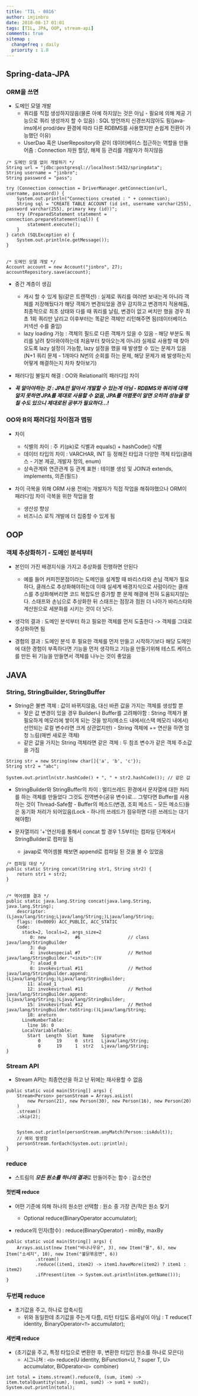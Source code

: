 ```yaml
---
title: 'TIL - 0816'
author: imjinbro
date: 2018-08-17 01:01
tags: [TIL, JPA, OOP, stream-api]
comments: true
sitemap :
  changefreq : daily
  priority : 1.0
---
```


## Spring-data-JPA
### ORM을 쓰면
* 도메인 모델 개발
  * 쿼리를 직접 생성하지않음(물론 아예 하지않는 것은 아님 - 필요에 의해 제공 기능으로 쿼리 생성까지 할 수 있음) : SQL 방언까지 신경쓰지않아도 됨(java-ims에서 prod/dev 환경에 따라 다른 RDBMS를 사용했지만 손쉽게 전환이 가능했던 이유)
  * UserDao 혹은 UserRepository와 같이 데이터베이스 접근하는 역할을 만들어줌 : Connection 자원 할당, 해제 등 관리를 개발자가 하지않음

~~~
/* 도메인 모델 없이 개발하기 */
String url = "jdbc:postgresql://localhost:5432/springdata";
String username = "jinbro";
String password = "pass";

try (Connection connection = DriverManager.getConnection(url, username, password)) {
    System.out.println("Connections created : " + connection);
    String sql = "CREATE TABLE ACCOUNT (id int, username varchar(255), password varchar(255), primary key (id))";
    try (PreparedStatement statement = connection.prepareStatement(sql)) {
        statement.execute();
    }
} catch (SQLException e) {
    System.out.println(e.getMessage());
}


/* 도메인 모델 개발 */
Account account = new Account("jinbro", 27);
accountRepository.save(account);
~~~

* 중간 계층이 생김 
  * 캐시 할 수 있게 됨(같은 트랜잭션) : 실제로 쿼리를 여러번 보내는게 아니라 객체를 저장해뒀다가 해당 객체가 변경되었을 경우 감지하고 변경까지 적용해둠, 최종적으로 최초 상태와 다를 때 쿼리를 날림, 변경이 없고 써치만 했을 경우 최초 1회 쿼리만 날리고 이후부터는 똑같은 객체만 리턴해주면 됨(데이터베이스 커넥션 수를 줄임)
  * lazy loading 가능 : 객체의 필드로 다른 객체가 있을 수 있음 - 해당 부분도 쿼리를 날려 찾아와야하는데 처음부터 찾아오는게 아니라 실제로 사용할 때 찾아오도록 lazy 설정이 가능함, lazy 설정을 했을 때 발생할 수 있는 문제가 있음(N+1 쿼리 문제 - 1개마다 N번의 순회를 하는 문제, 해당 문제가 왜 발생하는지 어떻게 해결하는지 차차 찾아보기)

* 패러다임 불일치 해결 : OO와 Relational의 패러다임 차이
* ***꼭 알아야하는 것 : JPA만 알아서 개발할 수 있는게 아님 - RDBMS와 쿼리에 대해 알지 못하면 JPA를 제대로 사용할 수 없음, JPA를 어렴풋이 알면 오히려 성능을 망칠 수도 있으니 제대로된 공부가 필요하다...!*** 
  
### OO와 R의 패러다임 차이점과 맵핑
* 차이 
  * 식별의 차이 : 주 키(pk)로 식별과 equals() + hashCode() 식별
  * 데이터 타입의 차이 : VARCHAR, INT 등 정해진 타입과 다양한 객체 타입(클래스 - 기본 제공, 개발자 정의, enum)
  * 상속관계와 연관관계 등 관계 표현 : 테이블 생성 및 JOIN과 extends, implements, 의존(필드)

* 차이 극복을 위해 ORM 사용 전에는 개발자가 직접 작업을 해줘야했으나 ORM이 패러다임 차이 극복을 위한 작업을 함
  * 생산성 향상
  * 비즈니스 로직 개발에 더 집중할 수 있게 됨

## OOP
### 객체 추상화하기 - 도메인 분석부터
* 본인이 가진 배경지식을 가지고 추상화를 진행하면 안된다
  * 예를 들어 커피전문점이라는 도메인을 설계할 때 바리스타와 손님 객체가 필요하다, 클래스로 추상화해야하는데 이때 실세계 배경지식으로 사람이라는 클래스를 추상화해버리면 코드 복잡도만 증가할 뿐 문제 해결에 전혀 도움되지않는다. 스태프와 손님으로 추상화한 뒤 스태프는 점장과 점원 더 나아가 바리스타와 계산원으로 세분화를 시키는 것이 더 낫다. 

* 생각의 결과 : 도메인 분석부터 하고 필요한 객체를 먼저 도출한다 -> 객체를 그대로 추상화하면 됨
* 경험의 결과 : 도메인 분석 후 필요한 객체를 먼저 만들고 시작하기보다 해당 도메인에 대한 경험이 부족하다면 기능을 먼저 생각하고 기능을 만들기위해 테스트 케이스를 만든 뒤 기능을 만들면서 객체를 나누는 것이 좋았음
  
## JAVA
### String, StringBuilder, StringBuffer
* String은 불변 객체 : 값이 바뀌지않음, 대신 바뀐 값을 가지는 객체를 생성할 뿐
  * 잦은 값 변경이 있을 경우 Builder나 Buffer를 고려해야함 : String 객체가 불필요하게 메모리에 쌓이게 되는 것을 방지(메소드 내에서(스택 메모리 내에서) 선언되는 로컬 변수라면 크게 상관없지만) -  String 객체에 += 연산을 하면 엄청 느림(매번 새로운 객체)
  * 같은 값을 가지는 String 객체라면 같은 객체 : 두 참조 변수가 같은 객체 주소값을 가짐

~~~
String str = new String(new char[]{'a', 'b', 'c'});
String str2 = "abc";

System.out.println(str.hashCode() + ", " + str2.hashCode()); // 같은 값
~~~

* StringBuilder와 StringBuffer의 차이 : 멀티쓰레드 환경에서 문자열에 대한 처리를 하는 객체를 만들었다 그것도 전역변수(공유 변수)로... 그렇다면 Buffer를 사용하는 것이 Thread-Safe함 - Buffer의 메소드(변경, 조회 메소드 - 모든 메소드)들은 동기화 처리가 되어있음(Lock - 하나의 쓰레드가 점유하면 다른 쓰레드는 대기 해야함)

* 문자열끼리 '+'연산자를 통해서 concat 할 경우 1.5부터는 컴파일 단계에서 StringBuilder로 컴파일 됨
  * javap로 역어셈블 해보면 append로 컴파일 된 것을 볼 수 있었음

~~~
/* 컴파일 대상 */
public static String concat(String str1, String str2) {
    return str1 + str2;
}


/* 역어셈블 결과 */
public static java.lang.String concat(java.lang.String, java.lang.String);
    descriptor: (Ljava/lang/String;Ljava/lang/String;)Ljava/lang/String;
    flags: (0x0009) ACC_PUBLIC, ACC_STATIC
    Code:
      stack=2, locals=2, args_size=2
         0: new           #6                  // class java/lang/StringBuilder
         3: dup
         4: invokespecial #7                  // Method java/lang/StringBuilder."<init>":()V
         7: aload_0
         8: invokevirtual #11                 // Method java/lang/StringBuilder.append:(Ljava/lang/String;)Ljava/lang/StringBuilder;
        11: aload_1
        12: invokevirtual #11                 // Method java/lang/StringBuilder.append:(Ljava/lang/String;)Ljava/lang/StringBuilder;
        15: invokevirtual #12                 // Method java/lang/StringBuilder.toString:()Ljava/lang/String;
        18: areturn
      LineNumberTable:
        line 16: 0
      LocalVariableTable:
        Start  Length  Slot  Name   Signature
            0      19     0  str1   Ljava/lang/String;
            0      19     1  str2   Ljava/lang/String;
}
~~~

### Stream API
* Stream API는 최종연산을 하고 난 뒤에는 재사용할 수 없음

~~~
public static void main(String[] args) {
    Stream<Person> personStream = Arrays.asList(
        new Person(21), new Person(30), new Person(16), new Person(20)
    )
    .stream()
    .skip(2);


    System.out.println(personStream.anyMatch(Person::isAdult));
    // 예외 발생함
    personStream.forEach(System.out::println);
}
~~~
  
### reduce
* 스트림의 ***모든 원소를 하나의 결과***로 만들어주는 함수 : 감소연산

#### 첫번째 reduce
* 어떤 기준에 의해 하나의 원소만 선택함 : 원소 중 가장 큰/작은 원소 찾기
  * Optional<T> reduce(BinaryOperator<T> accumulator);

* reduce의 인자(함수) : reduce(BinaryOperator) - minBy, maxBy
  
~~~
public static void main(String[] args) {
    Arrays.asList(new Item("바나나우유", 3), new Item("물", 6), new Item("소세지", 10), new Item("불닭볶음면", 6))
		   .stream()
		   .reduce((item1, item2) -> item1.haveMore(item2) ? item1 : item2)
		   .ifPresent(item -> System.out.println(item.getName()));
}
~~~

### 두번째 reduce
* 초기값을 주고, 하나로 압축시킴
  * 위와 동일한데 초기값을 주는게 다름, 리턴 타입도 옵셔널이 아님 : T reduce(T identity, BinaryOperator`<T>` accumulator);

#### 세번째 reduce
* (초기값을 주고, 특정 타입으로 변환한 후, 변환한 타입인 원소를 하나로 모은다)
  * 시그니쳐 : `<U>` reduce(U identity, BiFunction<U, ? super T, U> accumulator, BiOperator`<U> `combiner)
  
~~~
int total = items.stream().reduce(0, (sum, item) -> item.totalQuantity(sum), (sum1, sum2) -> sum1 + sum2);
System.out.println(total);
~~~
  
  
  


